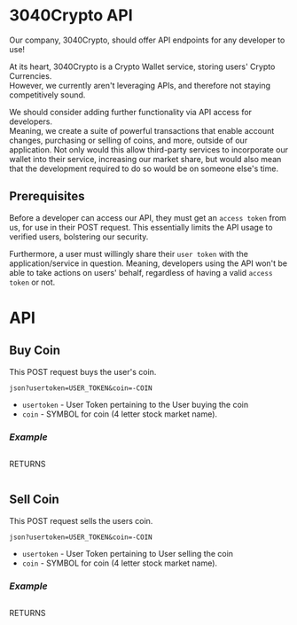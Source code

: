 # 3040Crypto API

Our company, 3040Crypto, should offer API endpoints for any developer to use!

At its heart, 3040Crypto is a Crypto Wallet service, storing users' Crypto Currencies.  
However, we currently aren't leveraging APIs, and therefore not staying competitively sound.

We should consider adding further functionality via API access for developers.  
Meaning, we create a suite of powerful transactions that enable account changes, purchasing or selling of coins, and more, outside of our application.
Not only would this allow third-party services to incorporate our wallet into their service, increasing our market share, but would also mean that the development required to do so would be on someone else's time.              

## Prerequisites
Before a developer can access our API, they must get an `access token` from us, for use in their POST request. This essentially limits the API usage to verified users, bolstering our security.

Furthermore, a user must willingly share their `user token` with the application/service in question. Meaning, developers using the API won't be able to take actions on users' behalf, regardless of having a valid `access token` or not.

# API

## Buy Coin
This POST request buys the user's coin.
```
json?usertoken=USER_TOKEN&coin=-COIN
```

- `usertoken` - User Token pertaining to the User buying the coin
- `coin` - SYMBOL for coin (4 letter stock market name).

### *Example*

```

```
RETURNS
```
```

## Sell Coin
This POST request sells the users coin.
```
json?usertoken=USER_TOKEN&coin=-COIN
```

- `usertoken` - User Token pertaining to User selling the coin
- `coin` - SYMBOL for coin (4 letter stock market name).
### *Example*

```

```
RETURNS
```
```

